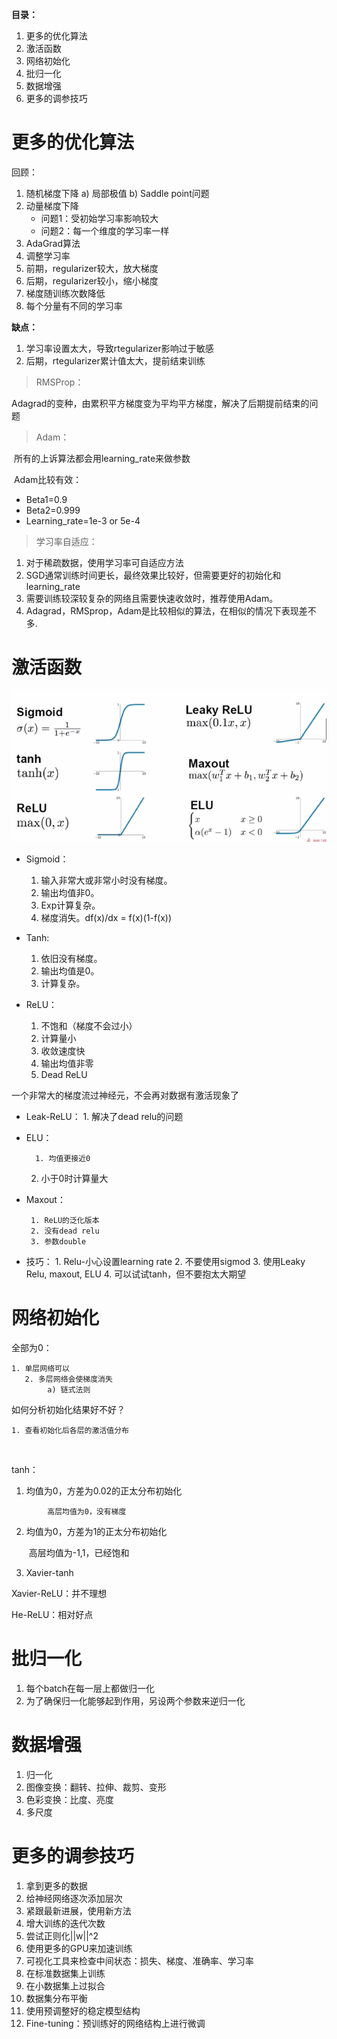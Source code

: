 **目录：**

1. 更多的优化算法
2. 激活函数
3. 网络初始化
4. 批归一化
5. 数据增强
6. 更多的调参技巧



# 更多的优化算法

回顾：

1. 随机梯度下降
    a) 局部极值
    b) Saddle point问题
2. 动量梯度下降
    - 问题1：受初始学习率影响较大
    - 问题2：每一个维度的学习率一样
3. AdaGrad算法
4. 调整学习率
5. 前期，regularizer较大，放大梯度
6. 后期，regularizer较小，缩小梯度
7. 梯度随训练次数降低
8. 每个分量有不同的学习率

**缺点：**

1. 学习率设置太大，导致rtegularizer影响过于敏感
2. 后期，rtegularizer累计值太大，提前结束训练



> RMSProp：

​    Adagrad的变种，由累积平方梯度变为平均平方梯度，解决了后期提前结束的问题



> Adam：

​    所有的上诉算法都会用learning_rate来做参数

​    Adam比较有效：

- Beta1=0.9
- Beta2=0.999
- Learning_rate=1e-3 or 5e-4





> 学习率自适应：

   1. 对于稀疏数据，使用学习率可自适应方法
   2. SGD通常训练时间更长，最终效果比较好，但需要更好的初始化和learning_rate
   3. 需要训练较深较复杂的网络且需要快速收敛时，推荐使用Adam。
   4. Adagrad，RMSprop，Adam是比较相似的算法，在相似的情况下表现差不多.







# 激活函数

![](./images/N04-CNN调参/N04-CNN调参-20201215-224442-828038-1703348255168-648.png)

- Sigmoid：

   1. 输入非常大或非常小时没有梯度。
   2. 输出均值非0。
   3. Exp计算复杂。
   4. 梯度消失。df(x)/dx = f(x)(1-f(x))



- Tanh:

   1. 依旧没有梯度。
   2. 输出均值是0。
   3. 计算复杂。



- ReLU：
	1. 不饱和（梯度不会过小）
	2. 计算量小
	3. 收敛速度快
	4. 输出均值非零
	5. Dead ReLU

一个非常大的梯度流过神经元，不会再对数据有激活现象了



- Leak-ReLU：
	    1. 解决了dead relu的问题



- ELU：
	
	    1. 均值更接近0 
	
   2. 小于0时计算量大
	
         
	
- Maxout：

       1. ReLU的泛化版本
       2. 没有dead relu
       3. 参数double



- 技巧：
         1. Relu-小心设置learning rate
            2. 不要使用sigmod
            3. 使用Leaky Relu, maxout, ELU
            4. 可以试试tanh，但不要抱太大期望





# 网络初始化

全部为0：

    1. 单层网络可以
       2. 多层网络会使梯度消失
            a) 链式法则

如何分析初始化结果好不好？

    1. 查看初始化后各层的激活值分布


​                

tanh：

   1. 均值为0，方差为0.02的正太分布初始化

	​        高层均值为0，没有梯度

2. 均值为0，方差为1的正太分布初始化

	​         高层均值为-1,1，已经饱和

3. Xavier-tanh

Xavier-ReLU：并不理想

He-ReLU：相对好点





# 批归一化

1. 每个batch在每一层上都做归一化
2. 为了确保归一化能够起到作用，另设两个参数来逆归一化

# 数据增强

1. 归一化
2. 图像变换：翻转、拉伸、裁剪、变形
3. 色彩变换：比度、亮度
4. 多尺度

# 更多的调参技巧

1. 拿到更多的数据
2. 给神经网络逐次添加层次
3. 紧跟最新进展，使用新方法
4. 增大训练的迭代次数
5. 尝试正则化||w||^2
6. 使用更多的GPU来加速训练
7. 可视化工具来检查中间状态：损失、梯度、准确率、学习率 
8. 在标准数据集上训练
9. 在小数据集上过拟合
10. 数据集分布平衡
11. 使用预调整好的稳定模型结构
12. Fine-tuning：预训练好的网络结构上进行微调